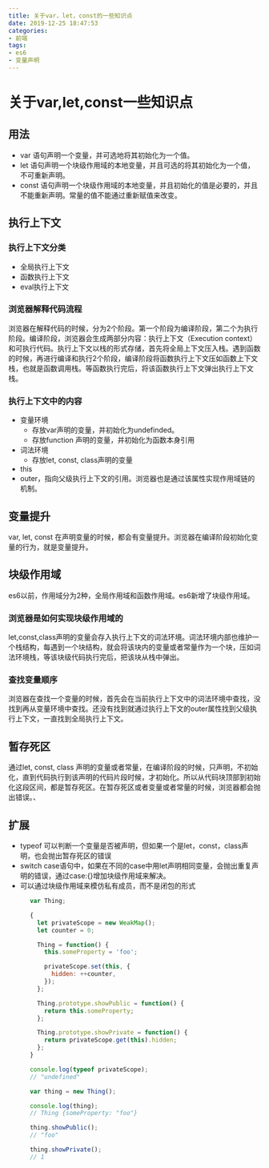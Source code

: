 ```yaml
---
title: 关于var，let，const的一些知识点
date: 2019-12-25 18:47:53
categories:
- 前端
tags:
- es6
- 变量声明
---
```


# 关于var,let,const一些知识点

<a name="4XezX"></a>
## 用法
- var 语句声明一个变量，并可选地将其初始化为一个值。
- let 语句声明一个块级作用域的本地变量，并且可选的将其初始化为一个值，不可重新声明。
- const 语句声明一个块级作用域的本地变量，并且初始化的值是必要的，并且不能重新声明。常量的值不能通过重新赋值来改变。
<a name="HIQzF"></a>
## 执行上下文
<a name="DEFss"></a>
### 执行上下文分类

- 全局执行上下文
- 函数执行上下文
- eval执行上下文
<a name="pwhuM"></a>
### 浏览器解释代码流程
浏览器在解释代码的时候，分为2个阶段。第一个阶段为编译阶段，第二个为执行阶段。编译阶段，浏览器会生成两部分内容：执行上下文（Execution context）和可执行代码。执行上下文以栈的形式存储，首先将全局上下文压入栈。遇到函数的时候，再进行编译和执行2个阶段，编译阶段将函数执行上下文压如函数上下文栈，也就是函数调用栈。等函数执行完后，将该函数执行上下文弹出执行上下文栈。
<a name="0zXZK"></a>
### 执行上下文中的内容

- 变量环境
  - 存放var声明的变量，并初始化为undefinded。
  - 存放function 声明的变量，并初始化为函数本身引用
- 词法环境
  - 存放let, const, class声明的变量
- this
- outer，指向父级执行上下文的引用。浏览器也是通过该属性实现作用域链的机制。
<a name="XwaeJ"></a>
## 变量提升
var, let, const 在声明变量的时候，都会有变量提升。浏览器在编译阶段初始化变量的行为，就是变量提升。
<a name="vj8b1"></a>
## 块级作用域
es6以前，作用域分为2种，全局作用域和函数作用域。es6新增了块级作用域。
<a name="UwpAG"></a>
### 浏览器是如何实现块级作用域的
let,const,class声明的变量会存入执行上下文的词法环境。词法环境内部也维护一个栈结构，每遇到一个块结构，就会将该块内的变量或者常量作为一个块，压如词法环境栈，等该块级代码执行完后，把该块从栈中弹出。
<a name="8N1aI"></a>
### 查找变量顺序
浏览器在查找一个变量的时候，首先会在当前执行上下文中的词法环境中查找，没找到再从变量环境中查找。还没有找到就通过执行上下文的outer属性找到父级执行上下文，一直找到全局执行上下文。
<a name="Ron9K"></a>
## 暂存死区
通过let, const, class 声明的变量或者常量，在编译阶段的时候，只声明，不初始化，直到代码执行到该声明的代码片段时候，才初始化。所以从代码块顶部到初始化这段区间，都是暂存死区。在暂存死区或者变量或者常量的时候，浏览器都会抛出错误。、

<a name="VQc53"></a>
## 扩展

- typeof 可以判断一个变量是否被声明，但如果一个是let，const，class声明，也会抛出暂存死区的错误
- switch case语句中，如果在不同的case中用let声明相同变量，会抛出重复声明的错误，通过case:{}增加块级作用域来解决。
- 可以通过块级作用域来模仿私有成员，而不是闭包的形式

```javascript
      var Thing;

      {
        let privateScope = new WeakMap();
        let counter = 0;

        Thing = function() {
          this.someProperty = 'foo';

          privateScope.set(this, {
            hidden: ++counter,
          });
        };

        Thing.prototype.showPublic = function() {
          return this.someProperty;
        };

        Thing.prototype.showPrivate = function() {
          return privateScope.get(this).hidden;
        };
      }

      console.log(typeof privateScope);
      // "undefined"

      var thing = new Thing();

      console.log(thing);
      // Thing {someProperty: "foo"}

      thing.showPublic();
      // "foo"

      thing.showPrivate();
      // 1
```

